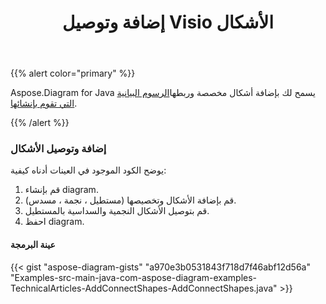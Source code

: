 ﻿---
title: إضافة وتوصيل Visio الأشكال
type: docs
weight: 10
url: /ar/java/add-and-connect-visio-shapes/
---
{{% alert color="primary" %}} 

 Aspose.Diagram for Java يسمح لك بإضافة أشكال مخصصة وربطها[الرسوم البيانية التي تقوم بإنشائها](/diagram/ar/java/load-or-create-a-visio-drawing/).

{{% /alert %}} 
### **إضافة وتوصيل الأشكال**
يوضح الكود الموجود في العينات أدناه كيفية:

1. قم بإنشاء diagram.
1. قم بإضافة الأشكال وتخصيصها (مستطيل ، نجمة ، مسدس).
1. قم بتوصيل الأشكال النجمية والسداسية بالمستطيل.
1. احفظ diagram.
#### **عينة البرمجة**
{{< gist "aspose-diagram-gists" "a970e3b0531843f718d7f46abf12d56a" "Examples-src-main-java-com-aspose-diagram-examples-TechnicalArticles-AddConnectShapes-AddConnectShapes.java" >}}
